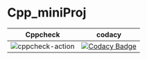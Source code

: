 # Cpp_miniProj




|Cppcheck|codacy|
|--------|------|
|![cppcheck-action](https://github.com/99002684/Cpp_miniProj/workflows/cppcheck-action/badge.svg)|[![Codacy Badge](https://app.codacy.com/project/badge/Grade/898b340c2b064ae190d0ef70c2a33457)](https://www.codacy.com/gh/99002684/Cpp_miniProj/dashboard?utm_source=github.com&amp;utm_medium=referral&amp;utm_content=99002684/Cpp_miniProj&amp;utm_campaign=Badge_Grade)|
